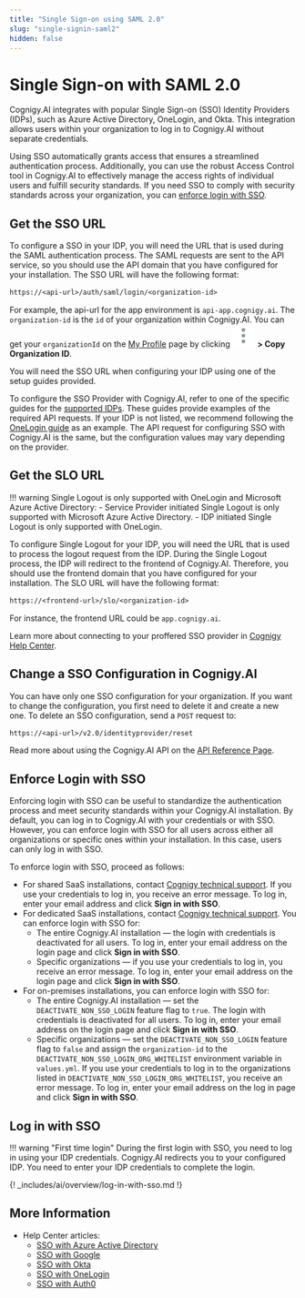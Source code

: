 ```yaml
---
title: "Single Sign-on using SAML 2.0" 
slug: "single-signin-saml2" 
hidden: false 
---
```


# Single Sign-on with SAML 2.0

Cognigy.AI integrates with popular Single Sign-on (SSO) Identity Providers (IDPs), such as Azure Active Directory, OneLogin, and Okta. This integration allows users within your organization to log in to Cognigy.AI without separate credentials.

Using SSO automatically grants access that ensures a streamlined authentication process. Additionally, you can use the robust Access Control tool in Cognigy.AI to effectively manage the access rights of individual users and fulfill security standards. If you need SSO to comply with security standards across your organization, you can [enforce login with SSO](#enforce-login-with-sso).

## Get the SSO URL

To configure a SSO in your IDP, you will need the URL that is used during the SAML authentication process. The SAML requests are sent to the API service, so you should use the API domain that you have configured for your installation. The SSO URL will have the following format:

```txt
https://<api-url>/auth/saml/login/<organization-id>
``` 

For example, the api-url for the app environment is `api-app.cognigy.ai`. The `organization-id` is the `id` of your organization within Cognigy.AI. You can get your `organizationId` on the [My Profile](../test/interaction-panel/profile.md) page by clicking ![vertical-ellipsis](../../_assets/icons/vertical-ellipsis.svg) **> Copy Organization ID**.

You will need the SSO URL when configuring your IDP using one of the setup guides provided.

To configure the SSO Provider with Cognigy.AI, refer to one of the specific guides for the [supported IDPs](#more-information). These guides provide examples of the required API requests. If your IDP is not listed, we recommend following the [OneLogin guide](https://support.cognigy.com/hc/en-us/articles/360016310699-OneLogin#introduction-0-0) as an example. The API request for configuring SSO with Cognigy.AI is the same, but the configuration values may vary depending on the provider.

## Get the SLO URL


!!! warning
    Single Logout is only supported with OneLogin and Microsoft Azure Active Directory:
        - Service Provider initiated Single Logout is only supported with Microsoft Azure Active Directory.
        - IDP initiated Single Logout is only supported with OneLogin.

To configure Single Logout for your IDP, you will need the URL that is used to process the logout request from the IDP. During the Single Logout process, the IDP will redirect to the frontend of Cognigy.AI. Therefore, you should use the frontend domain that you have configured for your installation. The SLO URL will have the following format:

```txt
https://<frontend-url>/slo/<organization-id>
``` 

For instance, the frontend URL could be `app.cognigy.ai`.

Learn more about connecting to your proffered SSO provider in [Cognigy Help Center](https://support.cognigy.com/hc/en-us/sections/360004563679-Single-Sign-on).

## Change a SSO Configuration in Cognigy.AI

You can have only one SSO configuration for your organization. If you want to change the configuration, you first need to delete it and create a new one. To delete an SSO configuration, send a `POST` request to:

```txt
https://<api-url>/v2.0/identityprovider/reset
``` 

Read more about using the Cognigy.AI API on the [API Reference Page](https://api-trial.cognigy.ai/openapi#post-/v2.0/identityprovider/reset).

## Enforce Login with SSO

Enforcing login with SSO can be useful to standardize the authentication process and meet security standards within your Cognigy.AI installation. By default, you can log in to Cognigy.AI with your credentials or with SSO. However, you can enforce login with SSO for all users across either all organizations or specific ones within your installation. In this case, users can only log in with SSO.

To enforce login with SSO, proceed as follows:

  - For shared SaaS installations, contact [Cognigy technical support](../../help/get-help.md). If you use your credentials to log in, you receive an error message. To log in, enter your email address and click **Sign in with SSO**.
  - For dedicated SaaS installations, contact [Cognigy technical support](../../help/get-help.md). You can enforce login with SSO for:
    - The entire Cognigy.AI installation — the login with credentials is deactivated for all users. To log in, enter your email address on the login page and click **Sign in with SSO**.
    - Specific organizations — if you use your credentials to log in, you receive an error message. To log in, enter your email address on the login page and click **Sign in with SSO**.
  - For on-premises installations, you can enforce login with SSO for:
    - The entire Cognigy.AI installation —  set the `DEACTIVATE_NON_SSO_LOGIN` feature flag to `true`. The login with credentials is deactivated for all users. To log in, enter your email address on the login page and click **Sign in with SSO**. 
    - Specific organizations — set the `DEACTIVATE_NON_SSO_LOGIN` feature flag to `false` and assign the `organization-id` to the `DEACTIVATE_NON_SSO_LOGIN_ORG_WHITELIST` environment variable in `values.yml`. If you use your credentials to log in to the organizations listed in `DEACTIVATE_NON_SSO_LOGIN_ORG_WHITELIST`, you receive an error message. To log in, enter your email address on the log in page and click **Sign in with SSO**.

## Log in with SSO

!!! warning "First time login"
    During the first login with SSO, you need to log in using your IDP credentials. Cognigy.AI redirects you to your configured IDP. You need to enter your IDP credentials to complete the login.

{! _includes/ai/overview/log-in-with-sso.md !}

## More Information

- Help Center articles:
    - [SSO with Azure Active Directory](https://support.cognigy.com/hc/en-us/articles/360016310859-Azure-Active-Directory)
    - [SSO with Google](https://support.cognigy.com/hc/en-us/articles/360016274780-Google)
    - [SSO with Okta](https://support.cognigy.com/hc/en-us/articles/360016311079-Okta)
    - [SSO with OneLogin](https://support.cognigy.com/hc/en-us/articles/360016310699-OneLogin)
    - [SSO with Auth0](https://support.cognigy.com/hc/en-us/articles/360018693139)
